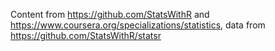 Content from https://github.com/StatsWithR and https://www.coursera.org/specializations/statistics, data from https://github.com/StatsWithR/statsr
